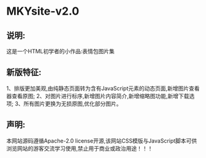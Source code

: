 # MKYsite-v2.0
## 说明:
这是一个HTML初学者的小作品:表情包图片集
## 新版特征:
1、排版更加美观,由纯静态页面转为含有JavaScript元素的动态页面,新增图片查看器查看原图;
2、对图片进行标序,新增图片内容简介,新增缩略图功能,新增下载选项;
3、所有图片更换为无损原图,优化部分图片。
## 声明: 
本网站源码遵循Apache-2.0 license开源,该网站CSS模版与JavaScript脚本可供浏览网站的游客交流学习使用,禁止用于商业或政治用途！！！
